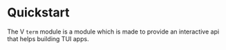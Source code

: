 # Quickstart

The V `term` module is a module which is made to provide an interactive api that helps building TUI apps.
